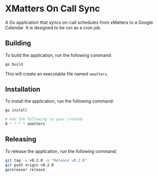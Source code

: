 # XMatters On Call Sync
A Go application that syncs on-call schedules from xMatters to a Google Calendar. It is designed to be run as a cron job.

## Building
To build the application, run the following command:
```bash
go build
```

This will create an executable file named `xmatters`.

## Installation
To install the application, run the following command:
```bash
go install

# Add the following to your crontab
0 * * * * xmatters
```

## Releasing
To release the application, run the following command:
```bash
git tag -a v0.2.0 -m "Release v0.2.0"
git push origin v0.2.0
goreleaser release
```
